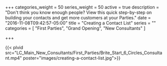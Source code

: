 +++
categories_weight = 50
series_weight = 50
active = true
description = "Don't think you know enough people? View this quick step-by-step on building your contacts and get more customers at your Parties."
date = "2016-11-08T09:42:57-05:00"
title = "Creating a Contact List"
series = ""
categories = [
  "First Parties",
  "Grand Opening",
  "New Consultants"
]

+++

{{< plvid src="LC_Main_New_Consultants/First_Parties/Brite_Start_6_Circles_Consultant.mp4" poster="images/creating-a-contact-list.jpg">}}
